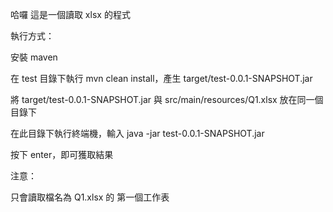 哈囉
這是一個讀取 xlsx 的程式

執行方式：

安裝 maven

在 test 目錄下執行 mvn clean install，產生 target/test-0.0.1-SNAPSHOT.jar

將 target/test-0.0.1-SNAPSHOT.jar 與 src/main/resources/Q1.xlsx 放在同一個目錄下

在此目錄下執行終端機，輸入 java -jar test-0.0.1-SNAPSHOT.jar

按下 enter，即可獲取結果

注意：

只會讀取檔名為 Q1.xlsx 的 第一個工作表
